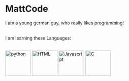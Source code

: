 <h1>MattCode</h1>
<p>
  I am a young german guy, who really likes programming!
</p>
<br>
I am learning these Languages:

<p>
  <br>
<img width="80px" alt="python" src="python_18894.ico">
<img width="80px" alt="HTML" src="html_logo.ico">
<img width="80px" alt="Javascript" src="js_logo.ico">
<img width="80px" alt="C" src="c_logo.ico">
</p>
